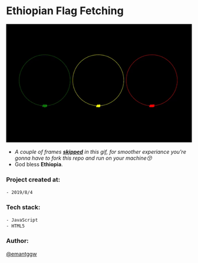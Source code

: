 # Ethiopian Flag Fetching

  <img src="https://github.com/emantggw/ethiopian_flag_fetch_js/raw/main/assets/screenshots/screenshot.gif" />

- <i>A couple of frames <b><u>skipped</u></b> in this gif, for smoother experiance you're gonna have to fork this repo and run on your machine😚</i>
- God bless <b>Ethiopia</b>.

### Project created at:

    - 2019/8/4

### Tech stack:

    - JavaScript
    - HTML5

### Author:

[@emantggw](https://github.com/emantggw)
